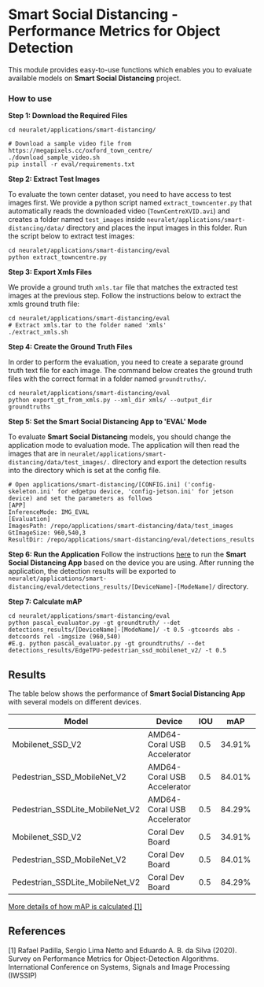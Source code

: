 
# Smart Social Distancing - Performance Metrics for Object Detection

This module provides easy-to-use functions which enables you to evaluate available models on **Smart Social Distancing** project.

### How to use
**Step 1: Download the Required Files**
```
cd neuralet/applications/smart-distancing/

# Download a sample video file from https://megapixels.cc/oxford_town_centre/
./download_sample_video.sh
pip install -r eval/requirements.txt
```
**Step 2: Extract Test Images**

To evaluate the town center dataset, you need to have access to test images first. We provide a python script named ```extract_towncenter.py``` that automatically reads the downloaded video (`TownCentreXVID.avi`) and creates a folder named ```test_images``` inside ```neuralet/applications/smart-distancing/data/``` directory and places the input images in this folder. Run the script below to extract test images:

```
cd neuralet/applications/smart-distancing/eval
python extract_towncentre.py
```
**Step 3: Export Xmls Files**

We provide a ground truth ```xmls.tar``` file that matches the extracted test images at the previous step. Follow the instructions below to extract the xmls ground truth file:

```
cd neuralet/applications/smart-distancing/eval
# Extract xmls.tar to the folder named 'xmls'
./extract_xmls.sh
```
**Step 4: Create the Ground Truth Files**

In order to perform the evaluation, you need to create a separate ground truth text file for each image. The command below creates the ground truth files with the correct format in a folder named `groundtruths/`.
```
cd neuralet/applications/smart-distancing/eval
python export_gt_from_xmls.py --xml_dir xmls/ --output_dir groundtruths
```
**Step 5: Set the Smart Social Distancing App to 'EVAL' Mode**

To evaluate **Smart Social Distancing** models, you should change the application mode to evaluation mode. The application will then read the images that are in ```neuralet/applications/smart-distancing/data/test_images/.``` directory and export the detection results into the directory which is set at the config file.
```
# Open applications/smart-distancing/[CONFIG.ini] ('config-skeleton.ini' for edgetpu device, 'config-jetson.ini' for jetson device) and set the parameters as follows
[APP]
InferenceMode: IMG_EVAL
[Evaluation]
ImagesPath: /repo/applications/smart-distancing/data/test_images
GtImageSize: 960,540,3
ResultDir: /repo/applications/smart-distancing/eval/detections_results
```
**Step 6: Run the Application**
Follow the instructions [here](https://github.com/neuralet/neuralet/blob/master/applications/smart-distancing/README.md) to run the **Smart Social Distancing App** based on the device you are using. After running the application, the detection results will be exported to ```neuralet/applications/smart-distancing/eval/detections_results/[DeviceName]-[ModeName]/``` directory.

**Step 7: Calculate mAP**
```
cd neuralet/applications/smart-distancing/eval
python pascal_evaluator.py -gt groundtruth/ --det detections_results/[DeviceName]-[ModeName]/ -t 0.5 -gtcoords abs -detcoords rel -imgsize (960,540)
#E.g. python pascal_evaluator.py -gt groundtruths/ --det detections_results/EdgeTPU-pedestrian_ssd_mobilenet_v2/ -t 0.5

```

## Results

The table below shows the performance of **Smart Social Distancing App** with several models on different devices.


| Model            | Device | IOU  | mAP  | FPS  |
| ---------------- | ------ | ---- | ---- | ---- |
| Mobilenet_SSD_V2 | AMD64-Coral USB Accelerator   | 0.5 | 34.91% | 94 |
| Pedestrian_SSD_MobileNet_V2 | AMD64-Coral USB Accelerator   | 0.5 | 84.01% | 151 |
| Pedestrian_SSDLite_MobileNet_V2 | AMD64-Coral USB Accelerator   | 0.5 | 84.29% | 141 |
| Mobilenet_SSD_V2 |  Coral Dev Board   | 0.5 | 34.91% | ~70 |
| Pedestrian_SSD_MobileNet_V2 |  Coral Dev Board   | 0.5 | 84.01% | ~180 |
| Pedestrian_SSDLite_MobileNet_V2 |  Coral Dev Board   | 0.5 | 84.29% | ~170 |
[More details of how mAP is calculated](https://github.com/rafaelpadilla/Object-Detection-Metrics/blob/master/README.md).[[1]](#1)

## References
<a id="1">[1]</a>
Rafael Padilla, Sergio Lima Netto and Eduardo A. B. da Silva  (2020). 
Survey on Performance Metrics for Object-Detection Algorithms. 
International Conference on Systems, Signals and Image Processing (IWSSIP)
 
